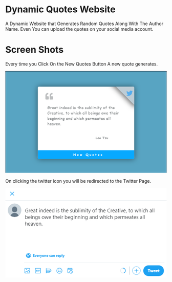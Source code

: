 # Dynamic Quotes Website

A Dynamic Website that Generates Random Quotes Along With The Author Name.
Even You can upload the quotes on your social media account.

# Screen Shots

Every time you Click On the New Quotes Button A new quote generates.

<img src="./images/Screenshot-1.png">

On clicking the twitter icon you will be redirected to the Twitter Page.

<img src="./images/Screenshot-2.png">

